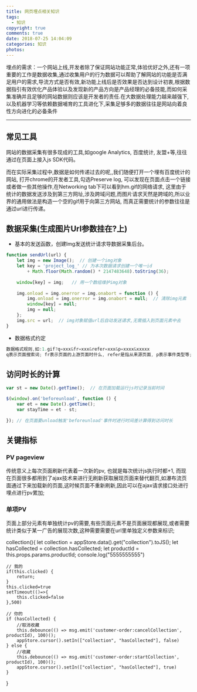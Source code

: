 ```yaml
---
title: 网页埋点相关知识
tags:
  - 知识
copyright: true
comments: true
date: 2018-07-25 14:04:09
categories: 知识
photos:
---
```


埋点的需求：一个网站上线,开发者除了保证网站功能正常,体验优好之外,还有一项重要的工作是数据收集,通过收集用户的行为数据可以帮助了解网站的功能是否满足用户的需求,导流方式是否有效,新功能上线后是否效果是否达到设计初衷,根据数据指引有效优化产品体验以及发现新的产品方向是产品经理的必备技能,而如何采集准确并且足够的网站数据则应该是开发者的责任.在大数据处理能力越来越强下,以及机器学习等依赖数据哺育的工具进化下,采集足够多的数据往往是网站向着良性方向进化的必备条件

---

<!-- more -->

## 常见工具

网站的数据采集有很多现成的工具,如google Analytics, 百度统计, 友盟+等,往往通过在页面上接入js SDK代码。

而在实际采集过程中,数据是如何传递过去的呢,,我们随便打开一个埋有百度统计的网站, 打开chrome的开发者工具,勾选Preserve log,
可以发现在页面点击一个链接或者做一些其他操作,在Networking tab下可以看到hm.gif的网络请求, 这里由于统计的数据发送涉及到第三方网址,涉及跨域问题,而图片请求天然是跨域的,所以业界的通用做法是构造一个空的gif用于向第三方网站, 而真正需要统计的参数往往是通过url进行传递。

## 数据采集(生成图片Url参数挂在?上)

- 基本的发送函数，创建Img发送统计请求导数据采集后台。
```javascript
function sendUrl(url) {
    let img = new Image();  // 创建一个img对象
    let key = 'project_log_' // 为本次数据请求创建一个唯一id
        + Math.floor(Math.random() * 2147483648).toString(36); 
 
    window[key] = img;   // 用一个数组维护img对象
 
    img.onload = img.onerror = img.onabort = function () {
        img.onload = img.onerror = img.onabort = null;  // 清除img元素
        window[key] = null;
        img = null;  
    };
    img.src = url;  // img对象赋值url后自动发送请求,无需插入到页面元素中去
}
```

- 数据格式约定
```javascript
数据格式规则,如:1.gif?q=xxx&fr=xxx&refer=xxx&p=xxxx&xxxxx
q表示页面搜索词; fr表示页面的上游页面时什么, refer是指从来源页面, p表示事件类型等;
```

## 访问时长的计算
```javascript
var st = new Date().getTime();  // 在页面加载运行js时记录当前时间

$(window).on('beforeunload', function () {
    var et = new Date().getTime();
    var stayTime = et - st;
    
}); // 在页面要unload触发'beforeunload'事件时进行时间差计算得到访问时长
```

## 关键指标
### PV pageview

传统意义上每次页面刷新代表着一次新的pv, 也就是每次统计js执行时都+1, 而现在页面很多都用到了ajax技术来进行无刷新获取展现页面来替代翻页,如瀑布流页面通过下来加载新的页面,这时候页面不重新刷新,因此可以在ajax请求接口处进行埋点进行pv累加;

### 单项PV

页面上部分元素有单独统计pv的需要,有些页面元素不是页面展现都展现,或者需要统计类似于某一广告的展现次数,这种需要需要在url里单独定义参数来标识;

collection(){
    let collection = appStore.data().get("collection").toJS();
    let hasCollected = collection.hasCollected;
    let productId = this.props.params.productId;
    console.log("5555555555")

    // 我的
    if(this.clicked) {
        return;
    }
    this.clicked=true
    setTimeout(()=>{
        this.clicked=false
    },500)

    // 你的
    if (hasCollected) {
        //取消收藏
        this.debounce(() => msg.emit('customer-order:cancelCollection', productId), 100)();
        appStore.cursor().setIn(["collection", "hasCollected"], false)
    } else {
        //收藏
        this.debounce(() => msg.emit('customer-order:startCollection', productId), 100)();
        appStore.cursor().setIn(["collection", "hasCollected"], true)
    }
}
